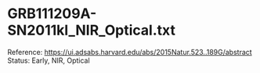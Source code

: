 # GRB111209A-SN2011kl_NIR_Optical.txt

Reference: https://ui.adsabs.harvard.edu/abs/2015Natur.523..189G/abstract
Status: Early, NIR, Optical